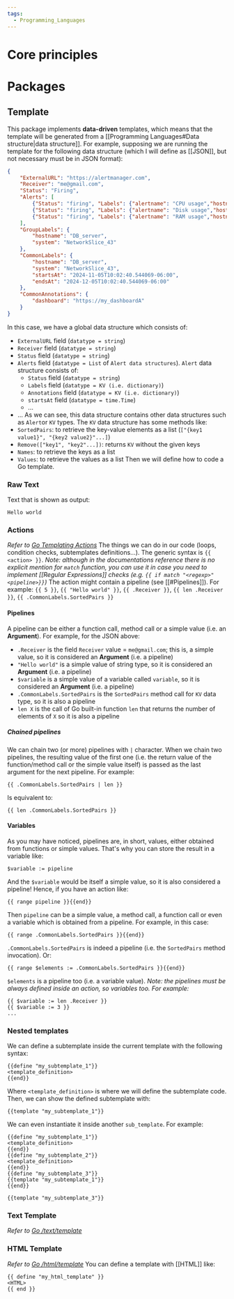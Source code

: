 ```yaml
---
tags:
  - Programming_Languages
---
```

# Core principles
# Packages
## Template
This package implements **data-driven** templates, which means that the template will be generated from a [[Programming Languages#Data structure|data structure]].
For example, supposing we are running the template for the following data structure (which I will define as [[JSON]], but not necessary must be in JSON format):
```JSON
{
	"ExternalURL": "https://alertmanager.com",
	"Receiver": "me@gmail.com",
	"Status": "Firing",
	"Alerts": [
		{"Status": "firing", "Labels": {"alertname": "CPU usage","hostname": "DB_server","system": "NetworkSlice_43", "some_extra_label": "..."}, "Annotations": {"dashboard": "https://my_dashboardA"}, "StartsAt": 2024-11-05T10:02:40.544069-06:00, "endsAt": 2024-12-05T10:02:40.544069-06:00},
		{"Status": "firing", "Labels": {"alertname": "Disk usage","hostname": "DB_server","system": "NetworkSlice_43", "some_extra_label": "..."}, "Annotations": {"dashboard": "https://my_dashboardA"}, "StartsAt": 2024-11-05T10:02:40.544069-06:00, "endsAt": 2024-12-05T10:02:40.544069-06:00},
		{"Status": "firing", "Labels": {"alertname": "RAM usage","hostname": "DB_server","system": "NetworkSlice_43", "some_extra_label": "..."}, "Annotations": {"dashboard": "https://my_dashboardA"}, "StartsAt": 2024-11-05T10:02:40.544069-06:00, "endsAt": 2024-12-05T10:02:40.544069-06:00}
	],
	"GroupLabels": {
		"hostname": "DB_server",
		"system": "NetworkSlice_43"
	},
	"CommonLabels": {
		"hostname": "DB_server",
		"system": "NetworkSlice_43",
		"startsAt": "2024-11-05T10:02:40.544069-06:00",
		"endsAt": "2024-12-05T10:02:40.544069-06:00"
	},
	"CommonAnnotations": {
		"dashboard": "https://my_dashboardA"
	}
}
```
In this case, we have a global data structure which consists of:
- `ExternalURL` field (`datatype = string`)
- `Receiver` field (`datatype = string`)
- `Status` field (`datatype = string`)
- `Alerts` field (`datatype = List` of `Alert data structures`). `Alert` data structure consists of:
	- `Status` field (`datatype = string`)
	- `Labels` field (`datatype = KV (i.e. dictionary)`)
	- `Annotations` field (`datatype = KV (i.e. dictionary)`)
	- `startsAt` field (`datatype = time.Time`)
	- ...
- ...
As we can see, this data structure contains other data structures such as `Alert`or `KV` types. The `KV` data structure has some methods like:
- `SortedPairs`: to retrieve the key-value elements as a list (`["{key1 value1}", "{key2 value2}"...]`)
- `Remove(["key1", "key2"...])`: returns `KV` without the given keys
- `Names`: to retrieve the keys as a list
- `Values`: to retrieve the values as a list
Then we will define how to code a Go template.
### Raw Text
Text that is shown as output:
```my_template.tmpl
Hello world
```
### Actions
_Refer to [Go Templating Actions](https://pkg.go.dev/text/template#hdr-Actions)_
The things we can do in our code (loops, condition checks, subtemplates definitions...). The generic syntax is `{{ <action> }}`.
_Note: although in the documentations reference there is no explicit mention for `match` function, you can use it in case you need to implement [[Regular Expressions]] checks (e.g. `{{ if match "<regexp>" <pipeline>}}`)_
The action might contain a pipeline (see [[#Pipelines]]). For example: `{{ 5 }}`, `{{ "Hello world" }}`, `{{ .Receiver }}`, `{{ len .Receiver }}`, `{{ .CommonLabels.SortedPairs }}`
#### Pipelines
A pipeline can be either a function call, method call or a simple value (i.e. an **Argument**). For example, for the JSON above:
- `.Receiver` is the field `Receiver` value = `me@gmail.com`; this is, a simple value, so it is considered an **Argument** (i.e. a pipeline)
- `"Hello world"` is a simple value of string type, so it is considered an **Argument** (i.e. a pipeline)
- `$variable` is a simple value of a variable called `variable`, so it is considered an **Argument** (i.e. a pipeline)
- `.CommonLabels.SortedPairs` is the `SortedPairs` method call for `KV` data type, so it is also a pipeline
- `len X` is the call of Go built-in function `len` that returns the number of elements of `X` so it is also a pipeline
##### Chained pipelines
We can chain two (or more) pipelines with `|` character.
When we chain two pipelines, the resulting value of the first one (i.e. the return value of the function/method call or the simple value itself) is passed as the last argument for the next pipeline.
For example:
```my_template.tmpl
{{ .CommonLabels.SortedPairs | len }}
```
Is equivalent to:
```my_template.tmpl
{{ len .CommonLabels.SortedPairs }}
```
#### Variables
As you may have noticed, pipelines are, in short, values, either obtained from functions or simple values. That's why you can store the result in a variable like:
```my_template.tmpl
$variable := pipeline
```
And the `$variable` would be itself a simple value, so it is also considered a pipeline!
Hence, if you have an action like:
```
{{ range pipeline }}{{end}}
```
Then `pipeline` can be a simple value, a method call, a function call or even a variable which is obtained from a pipeline. For example, in this case:
```
{{ range .CommonLabels.SortedPairs }}{{end}}
```
`.CommonLabels.SortedPairs` is indeed a pipeline (i.e. the `SortedPairs` method invocation).
Or:
```
{{ range $elements := .CommonLabels.SortedPairs }}{{end}}
```
`$elements` is a pipeline too (i.e. a variable value).
_Note: the pipelines must be always defined inside an action, so variables too. For example:_
```my_template.tmpl
{{ $variable := len .Receiver }}
{{ $variable := 3 }}
...
```

### Nested templates
We can define a subtemplate inside the current template with the following syntax:
```my_template.tmpl
{{define "my_subtemplate_1"}}
<template_definition>
{{end}}
```
Where `<template_definition>` is where we will define the subtemplate code.
Then, we can show the defined subtemplate with:
```my_template.tmpl
{{template "my_subtemplate_1"}}
```
We can even instantiate it inside another `sub_template`. For example:
```my_template.tmpl
{{define "my_subtemplate_1"}}
<template_definition>
{{end}}
{{define "my_subtemplate_2"}}
<template_definition>
{{end}}
{{define "my_subtemplate_3"}}
{{template "my_subtemplate_1"}}
{{end}}

{{template "my_subtemplate_3"}}
```
### Text Template
_Refer to [Go /text/template](https://pkg.go.dev/text/template)_
### HTML Template
_Refer to [Go /html/template](https://pkg.go.dev/html/template)_
You can define a template with [[HTML]] like:
```my_template.tmpl
{{ define "my_html_template" }}
<HTML>
{{ end }}
```